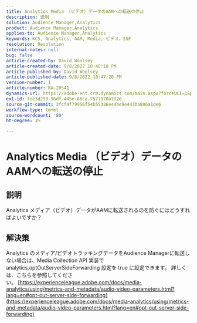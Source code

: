 ```yaml
---
title: Analytics Media （ビデオ）データのAAMへの転送の停止
description: 説明
solution: Audience Manager,Analytics
product: Audience Manager,Analytics
applies-to: Audience Manager,Analytics
keywords: KCS, Analytics, AAM, Media, ビデオ，SSF
resolution: Resolution
internal-notes: null
bug: false
article-created-by: David Woolsey
article-created-date: 9/8/2022 10:40:18 PM
article-published-by: David Woolsey
article-published-date: 9/8/2022 10:47:20 PM
version-number: 1
article-number: KA-20541
dynamics-url: https://adobe-ent.crm.dynamics.com/main.aspx?forceUCI=1&pagetype=entityrecord&etn=knowledgearticle&id=6012852f-c72f-ed11-9db1-00224808613b
exl-id: fee3d250-96df-445e-86ca-7577970a192d
source-git-commit: 3fcf4f79956f54b55386e444e9e443ba886a1de6
workflow-type: tm+mt
source-wordcount: '80'
ht-degree: 3%

---
```


# Analytics Media （ビデオ）データのAAMへの転送の停止

## 説明

Analytics メディア（ビデオ）データがAAMに転送されるのを防ぐにはどうすればよいですか？

## 解決策


Analytics のメディア/ビデオトラッキングデータをAudience Managerに転送しない場合は、Media Collection API 実装で analytics.optOutServerSideForwarding 設定を true に設定できます。 詳しくは、こちらを参照してください。 [https://experienceleague.adobe.com/docs/media-analytics/using/metrics-and-metadata/audio-video-parameters.html?lang=en#opt-out-server-side-forwarding](https://experienceleague.adobe.com/docs/media-analytics/using/metrics-and-metadata/audio-video-parameters.html?lang=en#opt-out-server-side-forwarding)

